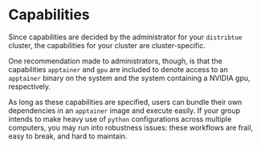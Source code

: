 # Capabilities

Since capabilities are decided by the administrator for your `distribtue` cluster, the capabilities 
for your cluster are cluster-specific.

One recommendation made to administrators, though, is that the capabilities `apptainer` and `gpu` are 
included to denote access to an `apptainer` binary on the system and the system containing a NVIDIA gpu, respectively.

As long as these capabilities are specified, users can bundle their own dependencies in an `apptainer` image
and execute easily. If your group intends to make heavy use of `python` configurations across
multiple computers, you may run into robustness issues: these workflows are frail, easy to break, and hard to maintain.
